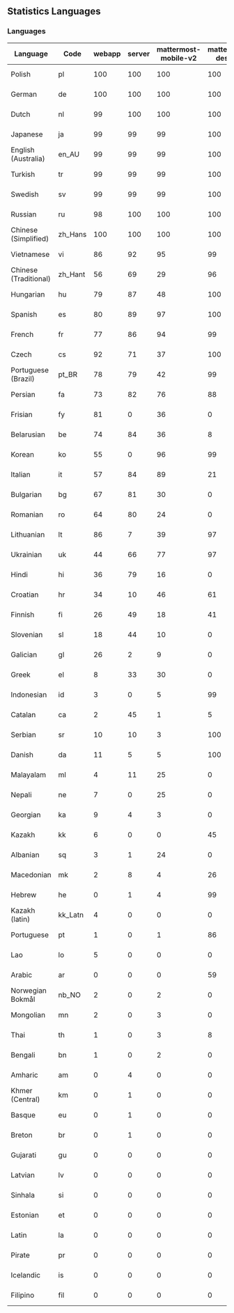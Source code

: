 ## Statistics Languages ##
###  Languages  ###
|Language|Code|webapp|server|mattermost-mobile-v2|mattermost-desktop|playbook-webapp|calls-webapp|Total|Last Modified|
|---|---|---|---|---|---|---|---|---|---|
|Polish|pl| 100| 100| 100| 100| 0| 100| 100|2024-04-25T10:03:21.192436Z|
|German|de| 100| 100| 100| 100| 0| 100| 100|2024-04-25T12:09:26.096550Z|
|Dutch|nl| 99| 100| 100| 100| 0| 100| 99|2024-04-25T10:03:20.423871Z|
|Japanese|ja| 99| 99| 99| 100| 0| 99| 99|2024-04-24T21:25:00.202292Z|
|English (Australia)|en_AU| 99| 99| 99| 100| 0| 0| 99|2024-04-24T21:24:08.976034Z|
|Turkish|tr| 99| 99| 99| 100| 0| 94| 99|2024-04-24T21:26:17.469274Z|
|Swedish|sv| 99| 99| 99| 100| 0| 94| 99|2024-04-24T21:26:12.163325Z|
|Russian|ru| 98| 100| 100| 100| 0| 63| 95|2024-04-25T18:03:20.842273Z|
|Chinese (Simplified)|zh_Hans| 100| 100| 100| 100| 0| 100| 95|2024-04-25T18:03:21.733829Z|
|Vietnamese|vi| 86| 92| 95| 99| 0| 83| 89|2024-04-24T21:26:23.140878Z|
|Chinese (Traditional)|zh_Hant| 56| 69| 29| 96| 0| 13| 87|2024-04-24T21:26:28.484149Z|
|Hungarian|hu| 79| 87| 48| 100| 0| 0| 79|2024-04-24T21:24:48.072207Z|
|Spanish|es| 80| 89| 97| 100| 0| 23| 79|2024-04-24T21:24:11.797139Z|
|French|fr| 77| 86| 94| 99| 0| 48| 78|2024-04-24T21:24:28.454951Z|
|Czech|cs| 92| 71| 37| 100| 0| 91| 77|2024-04-24T21:23:58.170386Z|
|Portuguese (Brazil)|pt_BR| 78| 79| 42| 99| 0| 83| 75|2024-04-24T21:25:50.070595Z|
|Persian|fa| 73| 82| 76| 88| 0| 0| 72|2024-04-24T21:24:19.860375Z|
|Frisian|fy| 81| 0| 36| 0| 0| 0| 71|2024-04-24T21:24:31.007385Z|
|Belarusian|be| 74| 84| 36| 8| 0| 0| 70|2024-04-24T21:23:42.937895Z|
|Korean|ko| 55| 0| 96| 99| 0| 83| 66|2024-04-24T21:25:15.191637Z|
|Italian|it| 57| 84| 89| 21| 0| 19| 66|2024-04-24T21:24:57.545778Z|
|Bulgarian|bg| 67| 81| 30| 0| 0| 0| 65|2024-04-24T21:23:45.800378Z|
|Romanian|ro| 64| 80| 24| 0| 0| 0| 62|2024-04-24T21:25:55.504267Z|
|Lithuanian|lt| 86| 7| 39| 97| 0| 74| 61|2024-04-24T21:25:23.134163Z|
|Ukrainian|uk| 44| 66| 77| 97| 0| 0| 55|2024-04-24T21:26:20.073165Z|
|Hindi|hi| 36| 79| 16| 0| 0| 0| 44|2024-04-24T21:24:42.593528Z|
|Croatian|hr| 34| 10| 46| 61| 0| 97| 35|2024-04-24T21:24:45.468364Z|
|Finnish|fi| 26| 49| 18| 41| 0| 0| 31|2024-04-24T21:24:22.964918Z|
|Slovenian|sl| 18| 44| 10| 0| 0| 0| 22|2024-04-24T21:26:04.378981Z|
|Galician|gl| 26| 2| 9| 0| 0| 0| 17|2024-04-24T21:24:33.986014Z|
|Greek|el| 8| 33| 30| 0| 0| 0| 16|2024-04-24T21:24:06.282103Z|
|Indonesian|id| 3| 0| 5| 99| 0| 0| 14|2024-04-24T21:24:51.146133Z|
|Catalan|ca| 2| 45| 1| 5| 0| 0| 13|2024-04-24T21:23:54.761609Z|
|Serbian|sr| 10| 10| 3| 100| 0| 0| 12|2024-04-24T21:26:09.576590Z|
|Danish|da| 11| 5| 5| 100| 0| 0| 12|2024-04-24T21:24:00.904317Z|
|Malayalam|ml| 4| 11| 25| 0| 0| 0| 9|2024-04-24T21:25:31.507514Z|
|Nepali|ne| 7| 0| 25| 0| 0| 0| 7|2024-04-24T21:25:38.803919Z|
|Georgian|ka| 9| 4| 3| 0| 0| 0| 7|2024-04-24T21:25:03.557928Z|
|Kazakh|kk| 6| 0| 0| 45| 0| 0| 6|2024-04-24T21:25:06.433944Z|
|Albanian|sq| 3| 1| 24| 0| 0| 0| 5|2024-04-24T21:26:06.979325Z|
|Macedonian|mk| 2| 8| 4| 26| 0| 0| 5|2024-04-24T21:25:28.586490Z|
|Hebrew|he| 0| 1| 4| 99| 0| 0| 4|2024-04-24T21:24:39.543420Z|
|Kazakh (latin)|kk_Latn| 4| 0| 0| 0| 0| 0| 4|2024-04-24T21:25:09.428764Z|
|Portuguese|pt| 1| 0| 1| 86| 0| 0| 3|2024-04-24T21:25:52.818003Z|
|Lao|lo| 5| 0| 0| 0| 0| 0| 3|2024-04-24T21:25:20.600021Z|
|Arabic|ar| 0| 0| 0| 59| 0| 0| 2|2024-04-24T21:23:39.897186Z|
|Norwegian Bokmål|nb_NO| 2| 0| 2| 0| 0| 0| 2|2024-04-24T21:25:36.545064Z|
|Mongolian|mn| 2| 0| 3| 0| 0| 0| 2|2024-04-24T21:25:33.911226Z|
|Thai|th| 1| 0| 3| 8| 0| 0| 1|2024-04-24T21:26:14.630472Z|
|Bengali|bn| 1| 0| 2| 0| 0| 0| 1|2024-04-24T21:23:48.865951Z|
|Amharic|am| 0| 4| 0| 0| 0| 0| 1|2024-04-24T21:23:36.807312Z|
|Khmer (Central)|km| 0| 1| 0| 0| 0| 0| 0|2024-04-24T21:25:12.044958Z|
|Basque|eu| 0| 1| 0| 0| 0| 0| 0|2024-04-24T21:24:17.087087Z|
|Breton|br| 0| 1| 0| 0| 0| 0| 0|2024-04-24T21:23:51.775105Z|
|Gujarati|gu| 0| 0| 0| 0| 0| 0| 0|2024-04-24T21:24:36.823179Z|
|Latvian|lv| 0| 0| 0| 0| 0| 0| 0|2024-04-24T21:25:26.006848Z|
|Sinhala|si| 0| 0| 0| 0| 0| 0| 0|2024-04-24T21:26:01.283438Z|
|Estonian|et| 0| 0| 0| 0| 0| 0| 0|2024-04-24T21:24:14.235166Z|
|Latin|la| 0| 0| 0| 0| 0| 0| 0|2024-04-24T21:25:17.769711Z|
|Pirate|pr| 0| 0| 0| 0| 0| 0| 0|2024-04-24T21:25:47.319455Z|
|Icelandic|is| 0| 0| 0| 0| 0| 0| 0|2024-04-24T21:24:54.215395Z|
|Filipino|fil| 0| 0| 0| 0| 0| 0| 0|2024-04-24T21:24:25.430728Z|
